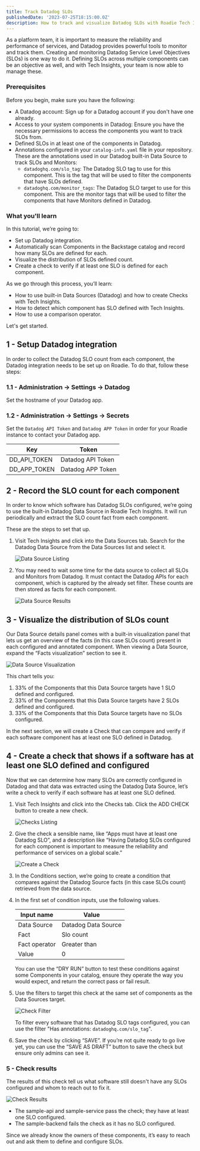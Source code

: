 ```yaml
---
title: Track Datadog SLOs
publishedDate: '2023-07-25T18:15:00.0Z'
description: How to track and visualize Datadog SLOs with Roadie Tech Insights
---
```


As a platform team, it is important to measure the reliability and performance of services, and Datadog provides powerful tools to monitor and track them. Creating and monitoring Datadog Service Level Objectives (SLOs) is one way to do it. Defining SLOs across multiple components can be an objective as well, and with Tech Insights, your team is now able to manage these.

### **Prerequisites**

Before you begin, make sure you have the following:

- A Datadog account: Sign up for a Datadog account if you don't have one already.
- Access to your system components in Datadog: Ensure you have the necessary permissions to access the components you want to track SLOs from.
- Defined SLOs in at least one of the components in Datadog.
- Annotations configured in your `catalog-info.yaml` file in your repository. These are the annotations used in our Datadog built-in Data Source to track SLOs and Monitors:
  - `datadoghq.com/slo_tag`: The Datadog SLO tag to use for this component. This is the tag that will be used to filter the components that have SLOs defined.
  - `datadoghq.com/monitor_tags`: The Datadog SLO target to use for this component. This are the monitor tags that will be used to filter the components that have Monitors defined in Datadog.

### **What you'll learn**

In this tutorial, we’re going to:

- Set up Datadog integration.
- Automatically scan Components in the Backstage catalog and record how many SLOs are defined for each.
- Visualize the distribution of SLOs defined count.
- Create a check to verify if at least one SLO is defined for each component.

As we go through this process, you’ll learn:

- How to use built-in Data Sources (Datadog) and how to create Checks with Tech Insights.
- How to detect which component has SLO defined with Tech Insights.
- How to use a comparison operator.

Let's get started.

## 1 - Setup Datadog integration

In order to collect the Datadog SLO count from each component, the Datadog integration needs to be set up on Roadie. To do that, follow these steps:

### 1.1 - Administration → Settings → Datadog

Set the hostname of your Datadog app.

### 1.2 - Administration → Settings → Secrets

Set the `Datadog API Token` and `Datadog APP Token` in order for your Roadie instance to contact your Datadog app.

| Key          | Token             |
| ------------ | ----------------- |
| DD_API_TOKEN | Datadog API Token |
| DD_APP_TOKEN | Datadog APP Token |

## 2 - Record the SLO count for each component

In order to know which software has Datadog SLOs configured, we’re going to use the built-in Datadog Data Source in Roadie Tech Insights. It will run periodically and extract the SLO count fact from each component.

These are the steps to set that up.

1. Visit Tech Insights and click into the Data Sources tab. Search for the Datadog Data Source from the Data Sources list and select it.

   ![Data Source Listing](./datasources_list.png)

2. You may need to wait some time for the data source to collect all SLOs and Monitors from Datadog. It must contact the Datadog APIs for each component, which is captured by the already set filter. These counts are then stored as facts for each component.

   ![Data Source Results](./datasource_results.png)

## 3 - Visualize the distribution of SLOs count

Our Data Source details panel comes with a built-in visualization panel that lets us get an overview of the facts (in this case SLOs count) present in each configured and annotated component. When viewing a Data Source, expand the “Facts visualization” section to see it.

![Data Source Visualization](./datasource_graph.png)

This chart tells you:

1. 33% of the Components that this Data Source targets have 1 SLO defined and configured.
2. 33% of the Components that this Data Source targets have 2 SLOs defined and configured.
3. 33% of the Components that this Data Source targets have no SLOs configured.

In the next section, we will create a Check that can compare and verify if each software component has at least one SLO defined in Datadog.

## 4 - Create a check that shows if a software has at least one SLO defined and configured

Now that we can determine how many SLOs are correctly configured in Datadog and that data was extracted using the Datadog Data Source, let’s write a check to verify if each software has at least one SLO defined.

1. Visit Tech Insights and click into the Checks tab. Click the ADD CHECK button to create a new check.

   ![Checks Listing](./checks_overview.png)

2. Give the check a sensible name, like “Apps must have at least one Datadog SLO”, and a description like “Having Datadog SLOs configured for each component is important to measure the reliability and performance of services on a global scale.”

   ![Create a Check](./create_check.png)

3. In the Conditions section, we’re going to create a condition that compares against the Datadog Source facts (in this case SLOs count) retrieved from the data source.
4. In the first set of condition inputs, use the following values.

   | Input name    | Value               |
   | ------------- | ------------------- |
   | Data Source   | Datadog Data Source |
   | Fact          | Slo count           |
   | Fact operator | Greater than        |
   | Value         | 0                   |

   You can use the “DRY RUN” button to test these conditions against some Components in your catalog, ensure they operate the way you would expect, and return the correct pass or fail result.

5. Use the filters to target this check at the same set of components as the Data Sources target.

   ![Check Filter](./check_filter.png)

   To filter every software that has Datadog SLO tags configured, you can use the filter "Has annotations: `datadoghq.com/slo_tag`".

6. Save the check by clicking “SAVE”. If you’re not quite ready to go live yet, you can use the “SAVE AS DRAFT” button to save the check but ensure only admins can see it.

### 5 - Check results

The results of this check tell us what software still doesn't have any SLOs configured and whom to reach out to fix it.

![Check Results](./check-results.png)

- The sample-api and sample-service pass the check; they have at least one SLO configured.
- The sample-backend fails the check as it has no SLO configured.

Since we already know the owners of these components, it’s easy to reach out and ask them to define and configure SLOs.

